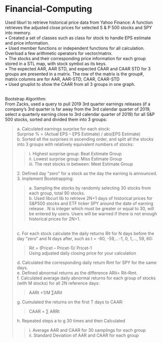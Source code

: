 # Financial-Computing
Used liburl to retrieve historical price data from Yahoo Finance: A function retrieves the adjusted close prices for selected S & P 500 stocks and SPY into memory.
<br>
• Created a set of classes such as class for stock to handle EPS estimate and price information.
<br>
• Used member functions or independent functions for all calculation. Overload a few arithmetic operators for vector/matrix.
<br>
• The stocks and their corresponding price information for each group stored in a STL map, with stock symbol as its keys.
<br>
• The expected AAR, AAR STD, and expected CAAR and CAAR STD for 3 groups are presented in a matrix. The row of the matrix is the group#, matrix columns are for AAR, AAR-STD, CAAR, CAAR-STD
<br>
• Used gnuplot to show the CAAR from all 3 groups in one graph.
<br>
<br>

Bootstrap Algorithm:
<br>
From Zacks, used a query to pull 2019 3rd quarter earnings releases (if a company’s 3rd quarter is far away from the 3rd calendar quarter of 2019, select a quarterly earning close to 3rd calendar quarter of 2019) for all S&P 500 stocks, sorted and divided them into 3 groups:
<br>
<blockquote>
a. Calculated earnings surprise for each stock:
<br>
    Surprise % = (Actual EPS – EPS Estimate) / abs(EPS Estimate)
    <br>
b. Sorted all the surprises in ascending order, and split all the stocks into 3 groups with relatively equivalent numbers of stocks:<br>
    <blockquote>
    i. Highest surprise group: Beat Estimate Group
    <br>
    ii. Lowest surprise group: Miss Estimate Group
    <br>
    iii. The rest stocks in between: Meet Estimate Group
    <br>
    </blockquote>
2. Defined day “zero” for a stock as the day the earning is announced.
<br>
3. Implement Bootstrapping:
<br><blockquote>
    a. Sampling the stocks by randomly selecting 30 stocks from each group, total 90 stocks.
    <br>
    b. Used libcurl lib to retrieve 2N+1 days of historical prices for S&P500 stocks and ETF ticker SPY around the date of earning release . N is integer which must be greater or equal to 30, will be entered by users. Users will be warned if there is not enough historical prices for 2N+1.
    </blockquote>
    <br>
    c. For each stock calculate the daily returns Rit for N days before the day “zero” and N days after, such as t = -60, -59,…-1, 0, 1,…, 59, 60:
    <br>
    <blockquote>
        Rit = (Pricet – Pricet-1)/ Pricet-1
        <br>
        Using adjusted daily closing price for your calculation
        <br>
        </blockquote>
    d. Calculated the corresponding daily return Rmt for SPY for the same days.
    <br>
    e. Defined abnormal returns as the difference ARit= Rit–Rmt.
    <br>
    f. Calculated average daily abnormal returns for each group of stocks (with M stocks) for all 2N reference days:
    <br>
    <blockquote>
        AARt =1/M ∑ARit
        <br>
        </blockquote>
    g. Cumulated the returns on the first T days to CAAR:
    <br>
    <blockquote>
        CAAR = ∑ ARRt
        <br>
        </blockquote>
    h. Repeated steps a to g 30 times and then Calculated
    <br>
    <blockquote>
        i. Average AAR and CAAR for 30 samplings for each group
        <br>
        ii. Standard Deviation of AAR and CAAR for each group
        <br>
        </blockquote>
</blockquote>
